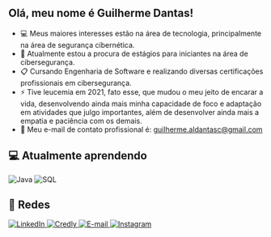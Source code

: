 ## Olá, meu nome é Guilherme Dantas!
- :computer: Meus maiores interesses estão na área de tecnologia, principalmente na área de segurança cibernética.
- 👀 Atualmente estou a procura de estágios para iniciantes na área de cibersegurança.
- :clipboard: Cursando Engenharia de Software e realizando diversas certificações profissionais em cibersegurança.
- ⚡ Tive leucemia em 2021, fato esse, que mudou o meu jeito de encarar a vida, 
desenvolvendo ainda mais minha capacidade de foco e adaptação em atividades que julgo 
importantes, além de desenvolver ainda mais a empatia e paciência com os demais.
- :e-mail: Meu e-mail de contato profissional é: guilherme.aldantasc@gmail.com

## 💻 Atualmente aprendendo

<img src="https://img.shields.io/badge/-Java-007396?style=for-the-badge&logo=java&logoColor=white" alt="Java"> <img src="https://img.shields.io/badge/-SQL-4479A1?style=for-the-badge&logo=mysql&logoColor=white" alt="SQL">

## 📣 Redes
<!-- Badges: LinkedIn • Credly • E-mail • Instagram -->
<a href="https://www.linkedin.com/in/guialdantasc/" target="_blank" rel="noopener noreferrer">
  <img src="https://img.shields.io/badge/-LinkedIn-0077B5?style=for-the-badge&logo=linkedin&logoColor=white" alt="LinkedIn">
</a>

<a href="https://www.credly.com/users/guilherme.aldantasc" target="_blank" rel="noopener noreferrer">
  <img src="https://img.shields.io/badge/-Credly-FF6F00?style=for-the-badge&logo=credly&logoColor=white" alt="Credly">
</a>

<a href="https://mail.google.com/mail/?view=cm&to=gui.aldantasc@gmail.com" target="_blank" rel="noopener noreferrer">
  <img src="https://img.shields.io/badge/-Email-D14836?style=for-the-badge&logo=gmail&logoColor=white" alt="E-mail">
</a>

<a href="https://www.instagram.com/guidntsc/" target="_blank" rel="noopener noreferrer">
  <img src="https://img.shields.io/badge/-Instagram-E4405F?style=for-the-badge&logo=instagram&logoColor=white" alt="Instagram">
</a>


